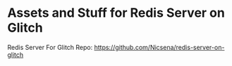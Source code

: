 # Assets and Stuff for Redis Server on Glitch

Redis Server For Glitch Repo: https://github.com/Nicsena/redis-server-on-glitch
